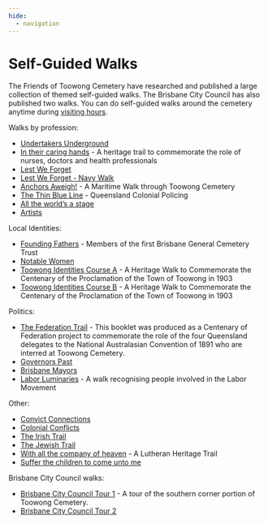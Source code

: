 ```yaml
---
hide:
  - navigation
---
```



# Self-Guided Walks

The Friends of Toowong Cemetery have researched and published a large collection of themed self-guided walks. The Brisbane City Council has also published two walks. You can do self-guided walks around the cemetery anytime during [visiting hours](https://www.brisbane.qld.gov.au/community-and-safety/community-support/cemeteries/toowong-cemetery#visiting-hours).

Walks by profession:

- [Undertakers Underground](undertakers-underground.md) 
- [In their caring hands](in-their-caring-hands.md) - A heritage trail to commemorate the role of nurses, doctors and health professionals <!-- Hilda Maclean -->
- [Lest We Forget](lest-we-forget.md) 
- [Lest We Forget - Navy Walk](lest-we-forget-navy.md) 
- [Anchors Aweigh!](anchors-aweigh.md) - A Maritime Walk through Toowong Cemetery  <!-- Hilda Maclean -->
- [The Thin Blue Line](thin-blue-line.md) - Queensland Colonial Policing
- [All the world’s a stage](all-the-worlds-a-stage.md) 
- [Artists](artists.md) 

Local Identities: 

- [Founding Fathers](founding-fathers.md) - Members of the first Brisbane General Cemetery Trust
- [Notable Women](notable-women.md) 
- [Toowong Identities Course A](toowong-identities-a.md) - A Heritage Walk to Commemorate the Centenary of the Proclamation of the Town of Toowong in 1903
- [Toowong Identities Course B](toowong-identities-b.md) - A Heritage Walk to Commemorate the Centenary of the Proclamation of the Town of Toowong in 1903

Politics: 

- [The Federation Trail](federation-trail.md) - This booklet was produced as a Centenary of Federation project to commemorate the role of the four Queensland delegates to the National Australasian Convention of 1891 who are interred at Toowong Cemetery.
- [Governors Past](governors-past.md)
- [Brisbane Mayors](brisbane-mayors.md) 
- [Labor Luminaries](labor-luminaries.md) - A walk recognising people involved in the Labor Movement <!-- Hilda Maclean -->


Other: 

- [Convict Connections](convict-connections.md) 
- [Colonial Conflicts](colonial-conflicts.md) 
- [The Irish Trail](irish-trail.md) 
- [The Jewish Trail](jewish-trail.md) 
- [With all the company of heaven](lutheran-trail.md) - A Lutheran Heritage Trail
- [Suffer the children to come unto me](suffer-the-children.md) 

Brisbane City Council walks:

- [Brisbane City Council Tour 1](bcc-walk-1.md) - A tour of the southern corner portion of Toowong Cemetery.
- [Brisbane City Council Tour 2](bcc-walk-2.md)

